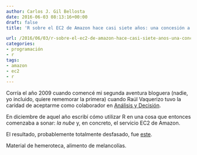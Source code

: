 ```yaml
---
author: Carlos J. Gil Bellosta
date: 2016-06-03 08:13:16+00:00
draft: false
title: 'R sobre el EC2 de Amazon hace casi siete años: una concesión a la melancolía'

url: /2016/06/03/r-sobre-el-ec2-de-amazon-hace-casi-siete-anos-una-concesion-a-la-melancolia/
categories:
- programación
- r
tags:
- amazon
- ec2
- r
---
```


Corría el año 2009 cuando comencé mi segunda aventura bloguera (nadie, yo incluido, quiere rememorar la primera) cuando Raúl Vaquerizo tuvo la caridad de aceptarme como colaborador en [Análisis y Decisión](http://analisisydecision.es/).

En diciembre de aquel año escribí cómo utilizar R en una cosa que entonces comenzaba a sonar: _la nube_ y, en concreto, el servicio EC2 de Amazon.

El resultado, probablemente totalmente desfasado, fue [este](http://analisisydecision.es/probando-r-sobre-el-ec2-de-amazon/).

Material de hemeroteca, alimento de melancolías.
